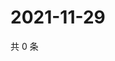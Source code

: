 # 2021-11-29

共 0 条

<!-- BEGIN WEIBO -->
<!-- 最后更新时间 Mon Nov 29 2021 05:07:18 GMT+0800 (China Standard Time) -->

<!-- END WEIBO -->
